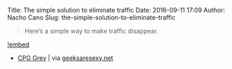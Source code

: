 Title: The simple solution to eliminate traffic
Date: 2016-09-11 17:09
Author: Nacho Cano
Slug: the-simple-solution-to-eliminate-traffic

> Here’s a simple way to make traffic disappear.

[!embed](https://www.youtube.com/watch?v=iHzzSao6ypE)

- [CPG Grey][] | via [geeksaresexy.net][]

  [CPG Grey]: https://www.youtube.com/channel/UC2C_jShtL725hvbm1arSV9w
    "CPG Grey"
  [geeksaresexy.net]: https://www.geeksaresexy.net/2016/09/03/simple-solution-eliminate-traffic/
    "The simple solution to eliminate traffic"
